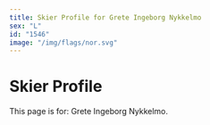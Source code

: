 ```yaml
---
title: Skier Profile for Grete Ingeborg Nykkelmo
sex: "L"
id: "1546"
image: "/img/flags/nor.svg" 
---
```


# Skier Profile

This page is for: Grete Ingeborg Nykkelmo.
    